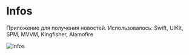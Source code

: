 # Infos

Приложение для получения новостей. Использовалось: Swift, UIKit, SPM, MVVM, Kingfisher, Alamofire


![Infos](https://user-images.githubusercontent.com/31514294/229796877-f4466d9a-d25a-47c7-92f3-18fcb555df98.gif)
